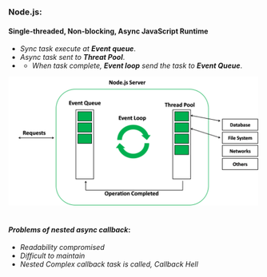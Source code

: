 ### **Node.js**:

#### **Single-threaded, Non-blocking, Async JavaScript Runtime**

- _Sync task execute at **Event queue**_.
- _Async task sent to **Threat Pool**_.
- - _When task complete, **Event loop** send the task to **Event Queue**_.

<a target="_blank" href="https://www.geeksforgeeks.org/node-js-event-loop/">
    <img  src="nodejs-operations.png" width=500 alt="Node.js Image 1">
</a>
<br/><br/>

#### _Problems of nested async callback_:

- _Readability compromised_
- _Difficult to maintain_
- _Nested Complex callback task is called, Callback Hell_
